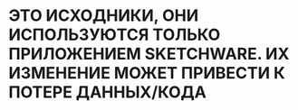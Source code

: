 # ЭТО ИСХОДНИКИ, ОНИ ИСПОЛЬЗУЮТСЯ ТОЛЬКО ПРИЛОЖЕНИЕМ SKETCHWARE. ИХ ИЗМЕНЕНИЕ МОЖЕТ ПРИВЕСТИ К ПОТЕРЕ ДАННЫХ/КОДА
